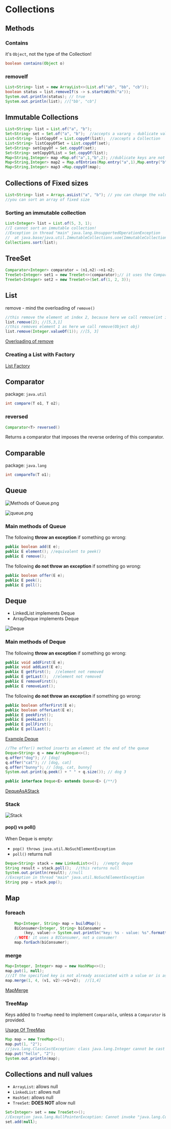 # Collections
## Methods
### Contains
it's `Object`, not the type of the Collection!
```java
boolean contains(Object o)
```
### removeIf
```java
List<String> list = new ArrayList<>(List.of("ab", "bb", "cb"));
boolean status = list.removeIf(s -> s.startsWith("a"));
System.out.println(status); // true
System.out.println(list); //["bb', "cb"]
```

## Immutable Collections
```java
List<String> list = List.of("a", "b");
Set<String> set = Set.of("a", "b");  //accepts a vararg - dublicate values are not allowed, as you will have runtime exception (IllegalArgumentException)
List<String> listCopyOf = List.copyOf(list);  //accepts a Collection
List<String> listCopyOfSet = List.copyOf(set);
Set<String> setCopyOf = Set.copyOf(set);
Set<String> setCopyOfList = Set.copyOf(list);
Map<String,Integer> map =Map.of("a",1,"b",2); //dublicate keys are not allowed, as you will have runtime exception (IllegalArgumentException)
Map<String,Integer> map2 = Map.ofEntries(Map.entry("a",1),Map.entry("b",1));
Map<String,Integer> map3 =Map.copyOf(map);
```

## Collections of Fixed sizes

```java
List<String> list = Arrays.asList("a", "b"); // you can change the values, but can not add new values.
//you can sort an array of fixed size
```
### Sorting an immutable collection
```java
List<Integer> list = List.of(5, 3, 1);
//I cannot sort an immutable collection!
//Exception in thread "main" java.lang.UnsupportedOperationException
//	at java.base/java.util.ImmutableCollections.uoe(ImmutableCollections.java:142)
Collections.sort(list);
```
## TreeSet
````java
Comparator<Integer> comparator = (n1,n2)->n1-n2;
TreeSet<Integer> set1 = new TreeSet<>(comparator);// it uses the Comparator to sort the Set.
TreeSet<Integer> set2 = new TreeSet<>(Set.of(1, 2, 3));
````

## List
remove - mind the overloading of `remove()`
```java
//this remove the element at index 2, because here we call remove(int index)
list.remove(2); //[5,3,1]
//this removes element 1 as here we call remove(Object obj)
list.remove(Integer.valueOf(1)); //[5, 3]
```
[Overloading of remove](../src/main/java/org/enricogiurin/ocp17/book/ch9/RemoveFromList.java)
### Creating a List with Factory
[List Factory](../src/main/java/org/enricogiurin/ocp17/book/ch9/CreatingListWithFactory.java)
## Comparator
package: `java.util`
```java
int compare(T o1, T o2);
```
### reversed
```java
Comparator<T> reversed()
```
Returns a comparator that imposes the reverse ordering of this comparator.

## Comparable
package: `java.lang`
```java
int compareTo(T o1);
```

## Queue
![Methods of Queue.png](images/Queue.png)

![queue.png](images/queue-comparison.png)
### Main methods of Queue
The following **throw an exception** if something go wrong:
```java
public boolean add(E e);
public E element(); //equivalent to peek()
public E remove();
```

The following **do not throw an exception** if something go wrong:
```java
public boolean offer(E e);
public E peek();
public E poll();
```

## Deque
- LinkedList implements Deque
- ArrayDeque implements Deque

![Deque](images/Deque.png)
### Main methods of Deque
The following **throw an exception** if something go wrong:
```java
public void addFirst(E e);
public void addLast(E e);
public E getFirst();  //element not removed
public E getLast();  //element not removed
public E removeFirst();
public E removeLast();
```
The following **do not throw an exception** if something go wrong:
```java
public boolean offerFirst(E e);
public boolean offerLast(E e);
public E peekFirst();
public E peekLast();
public E pollFirst();
public E pollLast();
```
[Example Deque](../src/main/java/org/enricogiurin/ocp17/book/ch9/UsageOfDeque.java)

```java
//The offer() method inserts an element at the end of the queue
Deque<String> q = new ArrayDeque<>();
q.offer("dog"); // [dog]
q.offer("cat"); // [dog, cat]
q.offer("bunny"); // [dog, cat, bunny]
System.out.print(q.peek() + " " + q.size()); // dog 3
```

```java
public interface Deque<E> extends Queue<E> {/**/}
```

[DequeAsAStack](../src/main/java/org/enricogiurin/ocp17/book/ch9/DequeAsAStack.java)
### Stack
![Stack](images/Deque-Stack.png)

#### pop() vs poll()
When Deque is empty:
- `pop() throws java.util.NoSuchElementException`
- `poll()` returns null
```java
Deque<String> stack = new LinkedList<>();  //empty deque
String result = stack.poll();  //this returns null
System.out.println(result); //null
//Exception in thread "main" java.util.NoSuchElementException
String pop = stack.pop();
```



## Map
### foreach
```java
    Map<Integer, String> map = buildMap();
    BiConsumer<Integer, String> biConsumer =
        (key, value)-> System.out.println("key: %s - value: %s".formatted(key, value));
    //NOTE! it uses a BIConsumer, not a consumer!
    map.forEach(biConsumer);
```

### merge
```java
Map<Integer, Integer> map = new HashMap<>();
map.put(1, null);
///If the specified key is not already associated with a value or is associated with null, associates it with the given non-null value
map.merge(1, 4, (v1, v2)->v1+v2);  //[1,4]
```
[MapMerge](../src/main/java/org/enricogiurin/ocp17/book/ch9/map/MapMerge.java)

### TreeMap
Keys added to `TreeMap` need to implement `Comparable`, unless  a `Comparator` is provided.  

[Usage Of TreeMap](../src/main/java/org/enricogiurin/ocp17/book/ch9/map/UsageOfTreeMap.java)
```java
Map map = new TreeMap<>();
map.put(1, "2");
//java.lang.ClassCastException: class java.lang.Integer cannot be cast to class java.lang.String
map.put("hello", "2");
System.out.println(map);
```

## Collections and null values
- `ArrayList`: allows null
- `LinkedList`: allows null
- `HashSet`: allows null
- `TreeSet`: **DOES NOT** allow null
```java
Set<Integer> set = new TreeSet<>();
//Exception java.lang.NullPointerException: Cannot invoke "java.lang.Comparable.compareTo(Object)" because "k1" is null
set.add(null);
```
